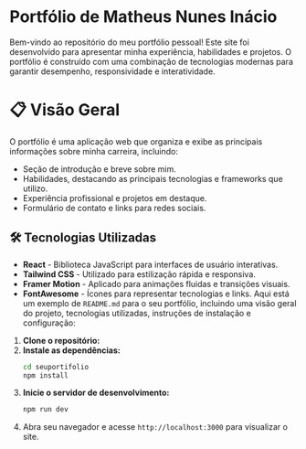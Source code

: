 # Portfólio de Matheus Nunes Inácio

Bem-vindo ao repositório do meu portfólio pessoal! Este site foi desenvolvido para apresentar minha experiência, habilidades e projetos. O portfólio é construído com uma combinação de tecnologias modernas para garantir desempenho, responsividade e interatividade.
# 📋 Visão Geral

O portfólio é uma aplicação web que organiza e exibe as principais informações sobre minha carreira, incluindo:
- Seção de introdução e breve sobre mim.
- Habilidades, destacando as principais tecnologias e frameworks que utilizo.
- Experiência profissional e projetos em destaque.
- Formulário de contato e links para redes sociais.

## 🛠️ Tecnologias Utilizadas

- **React** - Biblioteca JavaScript para interfaces de usuário interativas.
- **Tailwind CSS** - Utilizado para estilização rápida e responsiva.
- **Framer Motion** - Aplicado para animações fluidas e transições visuais.
- **FontAwesome** - Ícones para representar tecnologias e links.
Aqui está um exemplo de `README.md` para o seu portfólio, incluindo uma visão geral do projeto, tecnologias utilizadas, instruções de instalação e configuração:

1. **Clone o repositório:**
2. **Instale as dependências:**
   ```bash
   cd seuportifolio
   npm install
   ```
3. **Inicie o servidor de desenvolvimento:**
   ```bash
   npm run dev
   ```
4. Abra seu navegador e acesse `http://localhost:3000` para visualizar o site.
